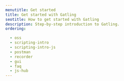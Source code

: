 ```yaml
---
menutitle: Get started
title: Get started with Gatling
seotitle: How to get started with Gatling
description: Step-by-step introduction to Gatling.
ordering:

  - oss 
  - scripting-intro
  - scripting-intro-js
  - postman
  - recorder
  - gui
  - faq
  - js-hub
---
```


